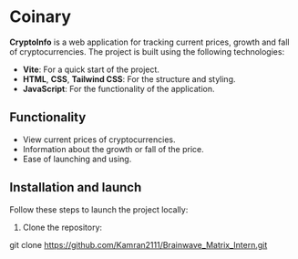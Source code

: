# Coinary

**CryptoInfo** is a web application for tracking current prices, growth and fall of cryptocurrencies. The project is built using the following technologies:

- **Vite**: For a quick start of the project.
- **HTML**, **CSS**, **Tailwind CSS**: For the structure and styling.
- **JavaScript**: For the functionality of the application.

## Functionality

- View current prices of cryptocurrencies.
- Information about the growth or fall of the price.
- Ease of launching and using.

## Installation and launch

Follow these steps to launch the project locally:

1. Clone the repository:

git clone https://github.com/Kamran2111/Brainwave_Matrix_Intern.git
